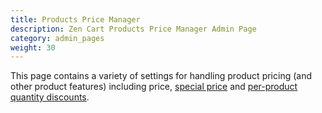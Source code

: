 ```yaml
---
title: Products Price Manager
description: Zen Cart Products Price Manager Admin Page 
category: admin_pages
weight: 30
---
```


This page contains a variety of settings for handling product pricing (and other product features) including price, 
[special price](/user/admin_pages/catalog/specials/) and 
[per-product quantity discounts](/user/products/quantity_discounts/).

